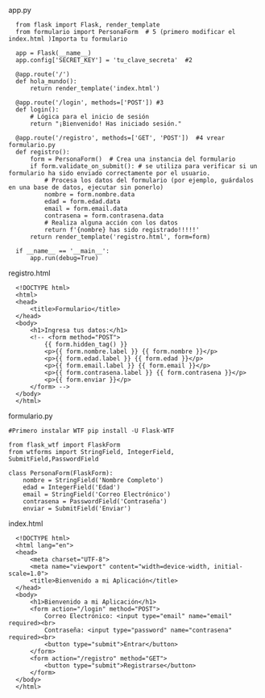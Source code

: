 app.py
      
      from flask import Flask, render_template
      from formulario import PersonaForm  # 5 (primero modificar el index.html )Importa tu formulario
      
      app = Flask(__name__)
      app.config['SECRET_KEY'] = 'tu_clave_secreta'  #2
      
      @app.route('/')
      def hola_mundo():
          return render_template('index.html')
      
      @app.route('/login', methods=['POST']) #3
      def login():
          # Lógica para el inicio de sesión
          return "¡Bienvenido! Has iniciado sesión."
      
      @app.route('/registro', methods=['GET', 'POST'])  #4 vrear formulario.py
      def registro():
          form = PersonaForm()  # Crea una instancia del formulario
          if form.validate_on_submit(): # se utiliza para verificar si un formulario ha sido enviado correctamente por el usuario. 
              # Procesa los datos del formulario (por ejemplo, guárdalos en una base de datos, ejecutar sin ponerlo)
              nombre = form.nombre.data
              edad = form.edad.data
              email = form.email.data
              contrasena = form.contrasena.data
              # Realiza alguna acción con los datos
              return f'{nombre} has sido registrado!!!!!'
          return render_template('registro.html', form=form)
     
      if __name__ == '__main__':
          app.run(debug=True)


registro.html

      <!DOCTYPE html>
      <html>
      <head>
          <title>Formulario</title>
      </head>
      <body>
          <h1>Ingresa tus datos:</h1>
          <!-- <form method="POST">
              {{ form.hidden_tag() }}
              <p>{{ form.nombre.label }} {{ form.nombre }}</p>
              <p>{{ form.edad.label }} {{ form.edad }}</p>
              <p>{{ form.email.label }} {{ form.email }}</p>
              <p>{{ form.contrasena.label }} {{ form.contrasena }}</p>
              <p>{{ form.enviar }}</p>
          </form> -->
      </body>
      </html>

formulario.py

    #Primero instalar WTF pip install -U Flask-WTF

    from flask_wtf import FlaskForm
    from wtforms import StringField, IntegerField, SubmitField,PasswordField
    
    class PersonaForm(FlaskForm):
        nombre = StringField('Nombre Completo')
        edad = IntegerField('Edad')
        email = StringField('Correo Electrónico')
        contrasena = PasswordField('Contraseña')
        enviar = SubmitField('Enviar')

index.html

      <!DOCTYPE html>
      <html lang="en">
      <head>
          <meta charset="UTF-8">
          <meta name="viewport" content="width=device-width, initial-scale=1.0">
          <title>Bienvenido a mi Aplicación</title>
      </head>
      <body>
          <h1>Bienvenido a mi Aplicación</h1>
          <form action="/login" method="POST">
              Correo Electrónico: <input type="email" name="email" required><br>
              Contraseña: <input type="password" name="contrasena" required><br>
              <button type="submit">Entrar</button>
          </form>
          <form action="/registro" method="GET">
              <button type="submit">Registrarse</button>
          </form>
      </body>
      </html>
